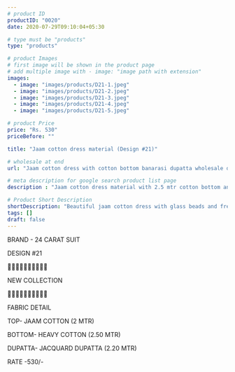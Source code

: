 ```yaml
---
# product ID
productID: "0020"
date: 2020-07-29T09:10:04+05:30

# type must be "products"
type: "products"

# product Images
# first image will be shown in the product page
# add multiple image with - image: "image path with extension"
images:
  - image: "images/products/D21-1.jpeg"
  - image: "images/products/D21-2.jpeg"
  - image: "images/products/D21-3.jpeg"
  - image: "images/products/D21-4.jpeg"
  - image: "images/products/D21-5.jpeg"

# product Price
price: "Rs. 530"
priceBefore: ""

title: "Jaam cotton dress material (Design #21)"

# wholesale at end 
url: "Jaam cotton dress with cotton bottom banarasi dupatta wholesale design21"

# meta description for google search product list page
description : "Jaam cotton dress material with 2.5 mtr cotton bottom and jacquard dupatta"

# Product Short Description
shortDescription: "Beautiful jaam cotton dress with glass beads and french knot handwork, contrast 2.5 mtr cotton bottom with jacquard banarasi dupatta."
tags: []
draft: false
---
```

BRAND - 24 CARAT SUIT

DESIGN #21

💐💐💐💐💐💐💐💐💐💐

NEW COLLECTION

🌷🌷🌷🌷🌷🌷🌷🌷🌷🌷

FABRIC DETAIL

TOP- JAAM COTTON (2 MTR)

BOTTOM- HEAVY COTTON (2.50 MTR)

DUPATTA- JACQUARD DUPATTA (2.20 MTR)

RATE -530/-
